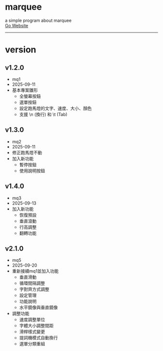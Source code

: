 # marquee
a simple program about marquee  
[Go Website](https://klhrd.github.io/marquee/)

---

# version

## v1.2.0
- mq1
- 2025-09-11
- 基本專案雛形
  - 全螢幕按鈕
  - 選單按鈕
  - 設定跑馬燈的文字、速度、大小、顏色
  - 支援 \n (換行) 和 \t (Tab)

## v1.3.0
- mq2
- 2025-09-11
- 修正跑馬燈不動
- 加入新功能
  - 暫停按鈕
  - 使用說明按鈕

## v1.4.0
- mq3
- 2025-09-13
- 加入新功能
  - 恢復預設
  - 垂直滾動
  - 行高調整
  - 翻轉功能

## v2.1.0
- mq5
- 2025-09-20
- 重新接續mq1並加入功能
  - 垂直滑動
  - 循環間隔調整
  - 字對齊方式調整
  - 設定管理
  - 功能說明
  - 水平鏡像與垂直鏡像
- 調整功能
  - ​速度調整單位
  - 字體大小調整間距
  - 滑桿樣式變更
  - 提詞機模式自動換行
  - ​選單分類重組
